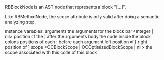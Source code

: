 RBBlockNode is an AST node that represents a block "[...]".Like RBMethodNode, the scope attribute is only valid after doing a semantic analyzing step.Instance Variables:	arguments	<SequenceableCollection of: RBVariableNode>	the arguments for the block	bar	<Integer | nil>	position of the | after the arguments	body	<RBSequenceNode>	the code inside the block	colons	<SequenceableCollection of: Integer>	positions of each : before each argument	left	<Integer>	position of [	right	<Integer>	position of ]	scope	<OCBlockScope | OCOptimizedBlockScope | nil> the scope associated with this code of this block
